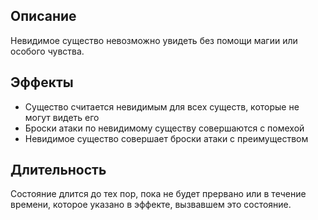 ## Описание
Невидимое существо невозможно увидеть без помощи магии или особого чувства.

## Эффекты
- Существо считается невидимым для всех существ, которые не могут видеть его
- Броски атаки по невидимому существу совершаются с помехой
- Невидимое существо совершает броски атаки с преимуществом

## Длительность
Состояние длится до тех пор, пока не будет прервано или в течение времени, которое указано в эффекте, вызвавшем это состояние. 